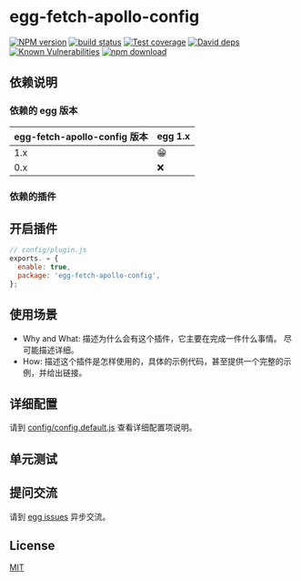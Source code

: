 # egg-fetch-apollo-config

[![NPM version][npm-image]][npm-url]
[![build status][travis-image]][travis-url]
[![Test coverage][codecov-image]][codecov-url]
[![David deps][david-image]][david-url]
[![Known Vulnerabilities][snyk-image]][snyk-url]
[![npm download][download-image]][download-url]

[npm-image]: https://img.shields.io/npm/v/egg-fetch-apollo-config.svg?style=flat-square
[npm-url]: https://npmjs.org/package/egg-fetch-apollo-config
[travis-image]: https://img.shields.io/travis/eggjs/egg-fetch-apollo-config.svg?style=flat-square
[travis-url]: https://travis-ci.org/eggjs/egg-fetch-apollo-config
[codecov-image]: https://img.shields.io/codecov/c/github/eggjs/egg-fetch-apollo-config.svg?style=flat-square
[codecov-url]: https://codecov.io/github/eggjs/egg-fetch-apollo-config?branch=master
[david-image]: https://img.shields.io/david/eggjs/egg-fetch-apollo-config.svg?style=flat-square
[david-url]: https://david-dm.org/eggjs/egg-fetch-apollo-config
[snyk-image]: https://snyk.io/test/npm/egg-fetch-apollo-config/badge.svg?style=flat-square
[snyk-url]: https://snyk.io/test/npm/egg-fetch-apollo-config
[download-image]: https://img.shields.io/npm/dm/egg-fetch-apollo-config.svg?style=flat-square
[download-url]: https://npmjs.org/package/egg-fetch-apollo-config

<!--
Description here.
-->

## 依赖说明

### 依赖的 egg 版本

egg-fetch-apollo-config 版本 | egg 1.x
--- | ---
1.x | 😁
0.x | ❌

### 依赖的插件
<!--

如果有依赖其它插件，请在这里特别说明。如

- security
- multipart

-->

## 开启插件

```js
// config/plugin.js
exports. = {
  enable: true,
  package: 'egg-fetch-apollo-config',
};
```

## 使用场景

- Why and What: 描述为什么会有这个插件，它主要在完成一件什么事情。
尽可能描述详细。
- How: 描述这个插件是怎样使用的，具体的示例代码，甚至提供一个完整的示例，并给出链接。

## 详细配置

请到 [config/config.default.js](config/config.default.js) 查看详细配置项说明。

## 单元测试

<!-- 描述如何在单元测试中使用此插件，例如 schedule 如何触发。无则省略。-->

## 提问交流

请到 [egg issues](https://github.com/eggjs/egg/issues) 异步交流。

## License

[MIT](LICENSE)
